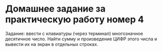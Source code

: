 # Домашнее задание за практическую работу номер 4

Задание: ввести с клавиатуры (через терминал) многозначное десятичное число. Найти сумму и произведение ЦИФР этого числа и вывести их на экран в отдельных строках.


